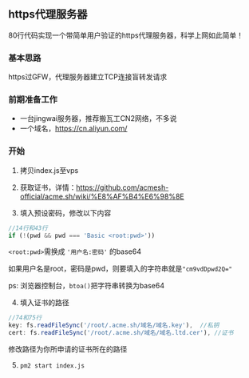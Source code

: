 ## https代理服务器

80行代码实现一个带简单用户验证的https代理服务器，科学上网如此简单！

### 基本思路
https过GFW，代理服务器建立TCP连接盲转发请求

### 前期准备工作

- 一台jingwai服务器，推荐搬瓦工CN2网络，不多说
- 一个域名，https://cn.aliyun.com/

### 开始
1. 拷贝index.js至vps
2. 获取证书，详情：https://github.com/acmesh-official/acme.sh/wiki/%E8%AF%B4%E6%98%8E

3. 填入预设密码，修改以下内容
```js
//14行和43行
if (!(pwd && pwd === 'Basic <root:pwd>'))
```
`<root:pwd>`需换成 `'用户名:密码'` 的base64

如果用户名是root，密码是pwd，则要填入的字符串就是`"cm9vdDpwd2Q="`

ps: 浏览器控制台，`btoa()`把字符串转换为base64


4. 填入证书的路径
```js
//74和75行
key: fs.readFileSync('/root/.acme.sh/域名/域名.key'),  //私钥
cert: fs.readFileSync('/root/.acme.sh/域名/域名.ltd.cer'), //证书
```
修改路径为你所申请的证书所在的路径

5. `pm2 start index.js` 

